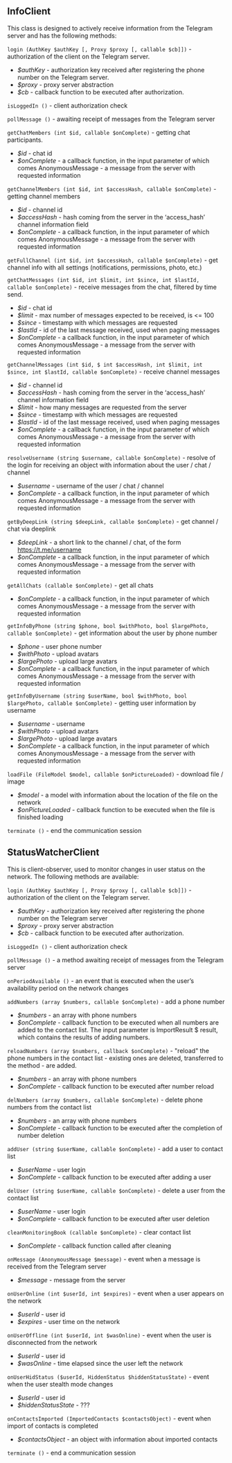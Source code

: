 

## InfoClient

This class is designed to actively receive information from the Telegram server and has the following methods:

`login (AuthKey $authKey [, Proxy $proxy [, callable $cb]])` - authorization of the client on the Telegram server.
* *$authKey* - authorization key received after registering the phone number on the Telegram server.
* *$proxy* - proxy server abstraction
* *$cb* - callback function to be executed after authorization.

`isLoggedIn ()` - client authorization check

`pollMessage ()` - awaiting receipt of messages from the Telegram server

`getChatMembers (int $id, callable $onComplete)` - getting chat participants.
* *$id* - chat id
* *$onComplete* - a callback function, in the input parameter of which comes AnonymousMessage - a message from the server with requested information

`getChannelMembers (int $id, int $accessHash, callable $onComplete)` - getting channel members
* *$id* - channel id
* *$accessHash* - hash coming from the server in the ‘access_hash’ channel information field
* *$onComplete* - a callback function, in the input parameter of which comes AnonymousMessage - a message from the server with requested information

`getFullChannel (int $id, int $accessHash, callable $onComplete)` - get channel info with all settings (notifications, permissions, photo, etc.)

`getChatMessages (int $id, int $limit, int $since, int $lastId, callable $onComplete)` - receive messages from the chat, filtered by time send.
* *$id* - chat id
* *$limit* - max number of messages expected to be received, is <= 100
* *$since* - timestamp with which messages are requested
* *$lastId* - id of the last message received, used when paging messages
* *$onComplete* - a callback function, in the input parameter of which comes AnonymousMessage - a message from the server with requested information

`getChannelMessages (int $id, $ int $accessHash, int $limit, int $since, int $lastId, callable $onComplete)` - receive channel messages
* *$id* - channel id
* *$accessHash* - hash coming from the server in the ‘access_hash’ channel information field
* *$limit* - how many messages are requested from the server
* *$since* - timestamp with which messages are requested
* *$lastId* - id of the last message received, used when paging messages
* *$onComplete* - a callback function, in the input parameter of which comes AnonymousMessage - a message from the server with requested information

`resolveUsername (string $username, callable $onComplete)` - resolve of the login for receiving an object with information about the user / chat / channel
* *$username* - username of the user / chat / channel
* *$onComplete* - a callback function, in the input parameter of which comes AnonymousMessage - a message from the server with requested information

`getByDeepLink (string $deepLink, callable $onComplete)` - get channel / chat via deeplink
* *$deepLink* - a short link to the channel / chat, of the form https://t.me/username
* *$onComplete* - a callback function, in the input parameter of which comes AnonymousMessage - a message from the server with requested information

`getAllChats (callable $onComplete)` - get all chats
* *$onComplete* - a callback function, in the input parameter of which comes AnonymousMessage - a message from the server with requested information

`getInfoByPhone (string $phone, bool $withPhoto, bool $largePhoto, callable $onComplete)` - get information about the user by phone number
* *$phone* - user phone number
* *$withPhoto* - upload avatars
* *$largePhoto* - upload large avatars
* *$onComplete* - a callback function, in the input parameter of which comes AnonymousMessage - a message from the server with requested information

`getInfoByUsername (string $userName, bool $withPhoto, bool $largePhoto, callable $onComplete)` - getting user information by username
* *$username* - username
* *$withPhoto* - upload avatars
* *$largePhoto* - upload large avatars
* *$onComplete* - a callback function, in the input parameter of which comes AnonymousMessage - a message from the server with requested information

`loadFile (FileModel $model, callable $onPictureLoaded)` - download file / image
* *$model* - a model with information about the location of the file on the network
* *$onPictureLoaded* - callback function to be executed when the file is finished loading

`terminate ()` - end the communication session

## StatusWatcherClient
This is client-observer, used to monitor changes in user status on the network. The following methods are available:

`login (AuthKey $authKey [, Proxy $proxy [, callable $cb]])` - authorization of the client on the Telegram server.
* *$authKey* - authorization key received after registering the phone number on the Telegram server
* *$proxy* - proxy server abstraction
* *$cb* - callback function to be executed after authorization.

`isLoggedIn ()` - client authorization check

`pollMessage ()` - a method awaiting receipt of messages from the Telegram server

`onPeriodAvailable ()` - an event that is executed when the user’s availability period on the network changes

`addNumbers (array $numbers, callable $onComplete)` - add a phone number
* *$numbers* - an array with phone numbers
* *$onComplete* - callback function to be executed when all numbers are added to the contact list. The input parameter is ImportResult $ result, which contains the results of adding numbers.

`reloadNumbers (array $numbers, callback $onComplete)` - "reload" the phone numbers in the contact list - existing ones are deleted, transferred to the method - are added.
* *$numbers* - an array with phone numbers
* *$onComplete* - callback function to be executed after number reload

`delNumbers (array $numbers, callable $onComplete)` - delete phone numbers from the contact list
* *$numbers* - an array with phone numbers
* *$onComplete* - callback function to be executed after the completion of number deletion

`addUser (string $userName, callable $onComplete)` - add a user to contact list
* *$userName* - user login
* *$onComplete* - callback function to be executed after adding a user

`delUser (string $userName, callable $onComplete)` - delete a user from the contact list
* *$userName* - user login
* *$onComplete* - callback function to be executed after user deletion

`cleanMonitoringBook (callable $onComplete)` - clear contact list
* *$onComplete* - callback function called after cleaning

`onMessage (AnonymousMessage $message)` - event when a message is received from the Telegram server
* *$message* - message from the server

`onUserOnline (int $userId, int $expires)` - event when a user appears on the network
* *$userId* - user id
* *$expires* - user time on the network

`onUserOffline (int $userId, int $wasOnline)` - event when the user is disconnected from the network
* *$userId* - user id
* *$wasOnline* - time elapsed since the user left the network

`onUserHidStatus ($userId, HiddenStatus $hiddenStatusState)` - event when the user stealth mode changes
* *$userId* - user id
* *$hiddenStatusState* - ???

`onContactsImported (ImportedContacts $contactsObject)` - event when import of contacts is completed
* *$contactsObject* - an object with information about imported contacts

`terminate ()` - end a communication session
